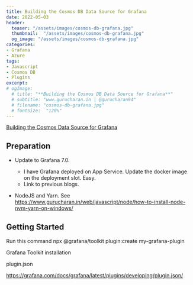 ```yaml
---
title: Building the Cosmos DB Data Source for Grafana
date: 2022-05-03
header:
  teaser: "/assets/images/cosmos-db-grafana.jpg"
  thumbnail:  "/assets/images/cosmos-db-grafana.jpg"
  og_image: "/assets/images/cosmos-db-grafana.jpg"
categories:
- Grafana
- Azure
tags:
- Javascript
- Cosmos DB
- Plugins
excerpt: 
# ogImage:
  # title: "**Building the Cosmos DB Data Source for Grafana**"
  # subtitle: "www.gurucharan.in | @gurucharan94"
  # filename: "cosmos-db-grafana.jpg"
  # fontSize:  "120%"
---
```


[Building the Cosmos Data Source for Grafana](https://grafana.com/tutorials/build-a-data-source-plugin/#1)

## Preparation

- Update to Grafana 7.0.
  - I have Grafana deployed on App Service. Update the docker image on the deployment slot. Easy.
  - Link to previous blogs.

- NodeJS and Yarn. See https://www.gurucharan.in/web/javascript/node/how-to-install-node-nvm-yarn-on-windows/

## Getting Started

Run this command npx @grafana/toolkit plugin:create my-grafana-plugin

Grafana Toolkit installation

plugin.json

https://grafana.com/docs/grafana/latest/plugins/developing/plugin.json/
